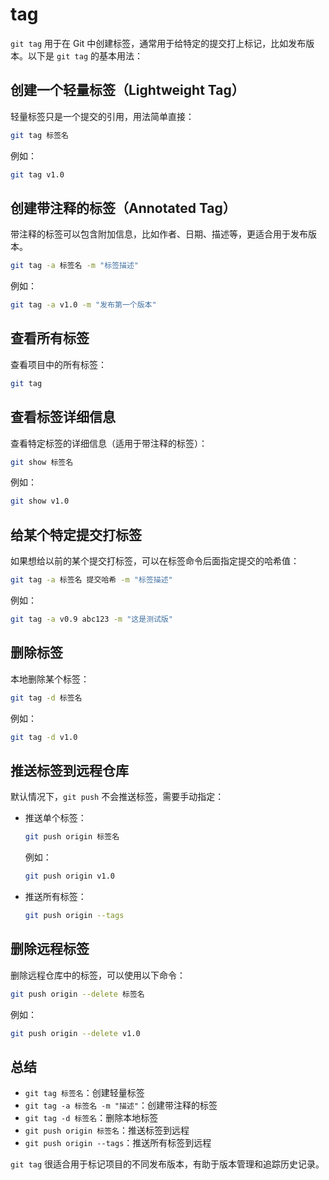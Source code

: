 # tag

`git tag` 用于在 Git 中创建标签，通常用于给特定的提交打上标记，比如发布版本。以下是 `git tag` 的基本用法：

## 创建一个轻量标签（Lightweight Tag）

轻量标签只是一个提交的引用，用法简单直接：

```bash
git tag 标签名
```

例如：

```bash
git tag v1.0
```

## 创建带注释的标签（Annotated Tag）

带注释的标签可以包含附加信息，比如作者、日期、描述等，更适合用于发布版本。

```bash
git tag -a 标签名 -m "标签描述"
```

例如：

```bash
git tag -a v1.0 -m "发布第一个版本"
```

## 查看所有标签

查看项目中的所有标签：

```bash
git tag
```

## 查看标签详细信息

查看特定标签的详细信息（适用于带注释的标签）：

```bash
git show 标签名
```

例如：

```bash
git show v1.0
```

## 给某个特定提交打标签

如果想给以前的某个提交打标签，可以在标签命令后面指定提交的哈希值：

```bash
git tag -a 标签名 提交哈希 -m "标签描述"
```

例如：

```bash
git tag -a v0.9 abc123 -m "这是测试版"
```

## 删除标签

本地删除某个标签：

```bash
git tag -d 标签名
```

例如：

```bash
git tag -d v1.0
```

## 推送标签到远程仓库

默认情况下，`git push` 不会推送标签，需要手动指定：
- 推送单个标签：

  ```bash
  git push origin 标签名
  ```

  例如：

  ```bash
  git push origin v1.0
  ```

- 推送所有标签：

  ```bash
  git push origin --tags
  ```

## 删除远程标签

删除远程仓库中的标签，可以使用以下命令：

```bash
git push origin --delete 标签名
```

例如：

```bash
git push origin --delete v1.0
```

## 总结

- `git tag 标签名`：创建轻量标签
- `git tag -a 标签名 -m "描述"`：创建带注释的标签
- `git tag -d 标签名`：删除本地标签
- `git push origin 标签名`：推送标签到远程
- `git push origin --tags`：推送所有标签到远程

`git tag` 很适合用于标记项目的不同发布版本，有助于版本管理和追踪历史记录。
